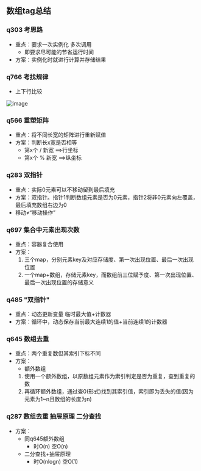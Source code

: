 ## 数组tag总结
### q303 考思路
- 重点：要求一次实例化 多次调用
  - 即要求尽可能的节省运行时间
- 方案：实例化时就进行计算并存储结果

### q766 考找规律
- 上下行比较

![image](https://note.youdao.com/yws/res/30409/E0857B829B57418090547DFDC6DDDF36)

### q566 重塑矩阵
- 重点：将不同长宽的矩阵进行重新赋值
- 方案：判断长x宽是否相等
  - 第x个 / 新宽 ==>行坐标
  - 第x个 % 新宽 ==>纵坐标

### q283 双指针
- 重点：实际0元素可以不移动留到最后填充
- 方案：双指针。指针1判断数组元素是否为0元素，指针2将非0元素向左覆盖，最后填充数组右边为0
- 移动≠“移动操作”

### q697 集合中元素出现次数
- 重点：容器复合使用
- 方案：
  1. 三个map，分别元素key及对应存储度、第一次出现位置、最后一次出现位置
  2. 一个map+数组，存储元素key，而数组前三位赋予度、第一次出现位置、最后一次出现位置的存储意义

### q485 "双指针"
- 重点：动态更新变量 临时最大值+计数器
- 方案：循环中，动态保存当前最大连续1的值+当前连续1的计数器

### q645 数组去重
- 重点：两个重复数但其索引下标不同
- 方案：
  - 额外数组
  1. 使用一个额外数组，以原数组元素作为索引判定是否为重复，查到重复的数
  2. 再循环额外数组，通过查0(形式)找到其索引值，索引即为丢失的值(因为元素为1~n且数组的长度为n)

### q287 数组去重 抽屉原理 二分查找
- 方案：
  - 同q645额外数组
    - 时O(n) 空O(n)
  - 二分查找+抽屉原理
    - 时O(nlogn) 空O(1)